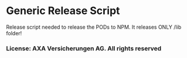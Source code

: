 # Generic Release Script
Release script needed to release the PODs to NPM. It releases ONLY /lib folder!


### License: AXA Versicherungen AG. All rights reserved
